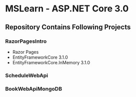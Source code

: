# MSLearn - ASP.NET Core 3.0
## Repository Contains Following Projects

### RazorPagesIntro
* Razor Pages
* EntityFrameworkCore 3.1.0
* EntityFrameworkCore.InMemory 3.1.0

### ScheduleWebApi

### BookWebApiMongoDB
